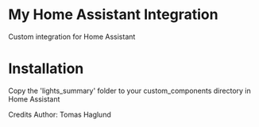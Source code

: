 # My Home Assistant Integration
Custom integration for Home Assistant

# Installation

Copy the 'lights_summary' folder to your custom_components directory in Home Assistant

Credits
Author: Tomas Haglund